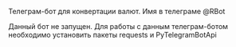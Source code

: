 Телеграм-бот для конвертации валют.
Имя в телеграме @RBot

Данный бот не запущен.
Для работы с данным телеграм-ботом необходимо установить пакеты requests и PyTelegramBotApi